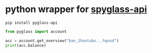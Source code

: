 # python wrapper for [spyglass-api](https://github.com/dev-ptera/spyglass-api)

```console
pip install pyglass-api
```
```py
from pyglass import account

acc = account.get_overview("ban_1hootubx...hqnxd")
print(acc.balance)
```
